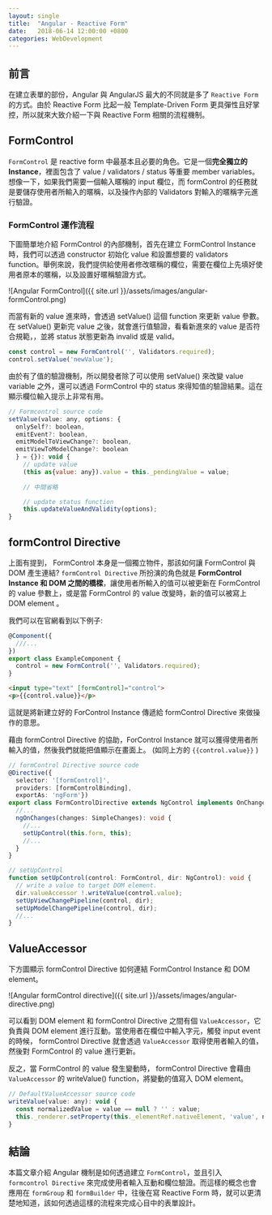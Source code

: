 ```yaml
---
layout: single
title:  "Angular - Reactive Form"
date:   2018-06-14 12:00:00 +0800
categories: WebDevelopment
---
```


## 前言
在建立表單的部份，Angular 與 AngularJS 最大的不同就是多了 `Reactive Form` 的方式。由於 Reactive Form 比起一般 Template-Driven Form 更具彈性且好掌控，所以就來大致介紹一下與 Reactive Form 相關的流程機制。

## FormControl
`FormControl` 是 reactive form 中最基本且必要的角色。它是一個**完全獨立的 Instance**，裡面包含了 value / validators / status 等重要 member variables。想像一下，如果我們需要一個輸入暱稱的 input 欄位，而 formControl 的任務就是要儲存使用者所輸入的暱稱，以及操作內部的 Validators 對輸入的暱稱字元進行驗證。

### FormControl 運作流程
下圖簡單地介紹 FormControl 的內部機制，首先在建立 FormControl Instance 時，我們可以透過 constructor 初始化 value 和設置想要的 validators function。舉例來說，我們提供給使用者修改暱稱的欄位，需要在欄位上先填好使用者原本的暱稱，以及設置好暱稱驗證方式。

![Angular FormControl]({{ site.url }}/assets/images/angular-formControl.png)

而當有新的 value 進來時，會透過 setValue() 這個 function 來更新 value 參數。在 setValue() 更新完 value 之後，就會進行值驗證，看看新進來的 value 是否符合規範，，並將 status 狀態更新為 invalid 或是 valid。

```typescript
const control = new FormControl('', Validators.required);
control.setValue('newValue');
```

由於有了值的驗證機制，所以開發者除了可以使用 setValue() 來改變 value variable 之外，還可以透過 FormControl 中的 status 來得知值的驗證結果。這在顯示欄位輸入提示上非常有用。

```javascript
// Formcontrol source code
setValue(value: any, options: {
  onlySelf?: boolean,
  emitEvent?: boolean,
  emitModelToViewChange?: boolean,
  emitViewToModelChange?: boolean
  } = {}): void {
    // update value
    (this as{value: any}).value = this._pendingValue = value;
    
    // 中間省略

    // update status function
    this.updateValueAndValidity(options);
}
```

## formControl Directive
上面有提到， FormControl 本身是一個獨立物件，那該如何讓 FormControl 與 DOM 產生連結? `formControl Directive` 所扮演的角色就是 **FormControl Instance 和 DOM 之間的橋樑**，讓使用者所輸入的值可以被更新在 FormControl 的 value 參數上，或是當 FormControl 的 value 改變時，新的值可以被寫上 DOM element 。

我們可以在官網看到以下例子:

```typescript
@Component({
  ///...
})
export class ExampleComponent {
  control = new FormControl('', Validators.required);
}
```
```html
<input type="text" [formControl]="control">
<p>{{control.value}}</p>
```
這就是將新建立好的 ForControl Instance 傳遞給 formControl Directive 來做操作的意思。

藉由 formControl Directive 的協助，ForControl Instance 就可以獲得使用者所輸入的值，然後我們就能把值顯示在畫面上。 (如同上方的 `{{control.value}}` )

```typescript
// formControl Directive source code
@Directive({
  selector: '[formControl]', 
  providers: [formControlBinding], 
  exportAs: 'ngForm'})
export class FormControlDirective extends NgControl implements OnChanges {
  //...
  ngOnChanges(changes: SimpleChanges): void {
    //...
    setUpControl(this.form, this);
    //...
  }
}

// setUpControl
function setUpControl(control: FormControl, dir: NgControl): void {
  // write a value to target DOM element. 
  dir.valueAccessor !.writeValue(control.value);
  setUpViewChangePipeline(control, dir);
  setUpModelChangePipeline(control, dir);
  //...
}
```

## ValueAccessor

下方圖顯示 formControl Directive 如何連結 FormControl Instance 和 DOM element。

![Angular formControl directive]({{ site.url }}/assets/images/angular-directive.png)

可以看到 DOM element 和 formControl Directive 之間有個 `ValueAccessor`，它負責與 DOM element 進行互動。當使用者在欄位中輸入字元，觸發 input event 的時候， formControl Directive 就會透過 `ValueAccessor` 取得使用者輸入的值，然後對 FormControl 的 value 進行更新。

反之，當 FormControl 的 value 發生變動時， formControl Directive 會藉由 `ValueAccessor` 的 writeValue() function，將變動的值寫入 DOM element。

```javascript
// DefaultValueAccessor source code
writeValue(value: any): void {
  const normalizedValue = value == null ? '' : value;
  this._renderer.setProperty(this._elementRef.nativeElement, 'value', normalizedValue);
}
```

## 結論
本篇文章介紹 Angular 機制是如何透過建立 `FormControl`，並且引入 `formcontrol Directive` 來完成使用者輸入互動和欄位驗證。而這樣的概念也會應用在 `formGroup` 和 `formBuilder` 中，往後在寫 Reactive Form 時，就可以更清楚地知道，該如何透過這樣的流程來完成心目中的表單設計。
